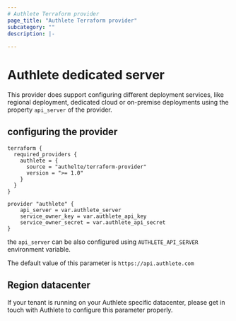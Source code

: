 ```yaml
---
# Authlete Terraform provider
page_title: "Authlete Terraform provider"
subcategory: ""
description: |-
  
---
```


# Authlete dedicated server

This provider does support configuring different deployment services, like regional deployment, dedicated cloud or on-premise deployments using the property `api_server` of the provider.

## configuring the provider

```hcl
terraform {
  required_providers {
    authlete = {
      source = "authelte/terraform-provider"
      version = ">= 1.0"
    }
  }
}

provider "authlete" {
    api_server = var.authlete_server
	service_owner_key = var.authlete_api_key
	service_owner_secret = var.authlete_api_secret
}
```

the `api_server` can be also configured using `AUTHLETE_API_SERVER` environment variable.

The default value of this parameter is `https://api.authlete.com`

## Region datacenter

If your tenant is running on your Authlete specific datacenter, please get in touch with Authlete to configure this parameter properly.

